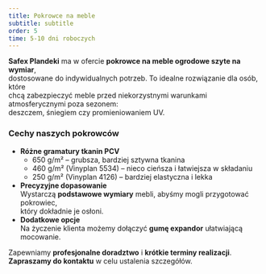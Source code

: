 ```yaml
---
title: Pokrowce na meble
subtitle: subtitle
order: 5
time: 5-10 dni roboczych
---
```


**Safex Plandeki** ma w ofercie **pokrowce na meble ogrodowe szyte na wymiar**,  
dostosowane do indywidualnych potrzeb. To idealne rozwiązanie dla osób, które  
chcą zabezpieczyć meble przed niekorzystnymi warunkami atmosferycznymi poza sezonem:  
deszczem, śniegiem czy promieniowaniem UV.

### Cechy naszych pokrowców

- **Różne gramatury tkanin PCV**  
  - 650 g/m² – grubsza, bardziej sztywna tkanina  
  - 460 g/m² (Vinyplan 5534) – nieco cieńsza i łatwiejsza w składaniu  
  - 250 g/m² (Vinyplan 4126) – bardziej elastyczna i lekka  
- **Precyzyjne dopasowanie**  
  Wystarczą **podstawowe wymiary** mebli, abyśmy mogli przygotować pokrowiec,  
  który dokładnie je osłoni.  
- **Dodatkowe opcje**  
  Na życzenie klienta możemy dołączyć **gumę expandor** ułatwiającą mocowanie.

Zapewniamy **profesjonalne doradztwo** i **krótkie terminy realizacji**.  
**Zapraszamy do kontaktu** w celu ustalenia szczegółów.